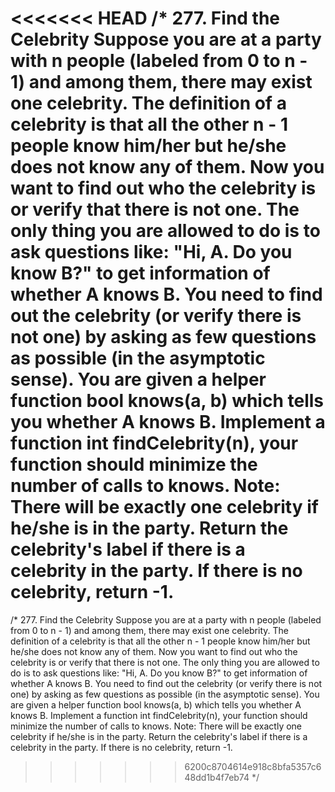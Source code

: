 <<<<<<< HEAD
/*
277. Find the Celebrity
Suppose you are at a party with n people (labeled from 0 to n - 1) and among them, there may exist one celebrity. The definition of a celebrity is that all the other n - 1 people know him/her but he/she does not know any of them.
Now you want to find out who the celebrity is or verify that there is not one. The only thing you are allowed to do is to ask questions like: "Hi, A. Do you know B?" to get information of whether A knows B. You need to find out the celebrity (or verify there is not one) by asking as few questions as possible (in the asymptotic sense).
You are given a helper function bool knows(a, b) which tells you whether A knows B. Implement a function int findCelebrity(n), your function should minimize the number of calls to knows.
Note: There will be exactly one celebrity if he/she is in the party. Return the celebrity's label if there is a celebrity in the party. If there is no celebrity, return -1.
=======
/*
277. Find the Celebrity
Suppose you are at a party with n people (labeled from 0 to n - 1) and among them, there may exist one celebrity. The definition of a celebrity is that all the other n - 1 people know him/her but he/she does not know any of them.
Now you want to find out who the celebrity is or verify that there is not one. The only thing you are allowed to do is to ask questions like: "Hi, A. Do you know B?" to get information of whether A knows B. You need to find out the celebrity (or verify there is not one) by asking as few questions as possible (in the asymptotic sense).
You are given a helper function bool knows(a, b) which tells you whether A knows B. Implement a function int findCelebrity(n), your function should minimize the number of calls to knows.
Note: There will be exactly one celebrity if he/she is in the party. Return the celebrity's label if there is a celebrity in the party. If there is no celebrity, return -1.
>>>>>>> 6200c8704614e918c8bfa5357c648dd1b4f7eb74
*/